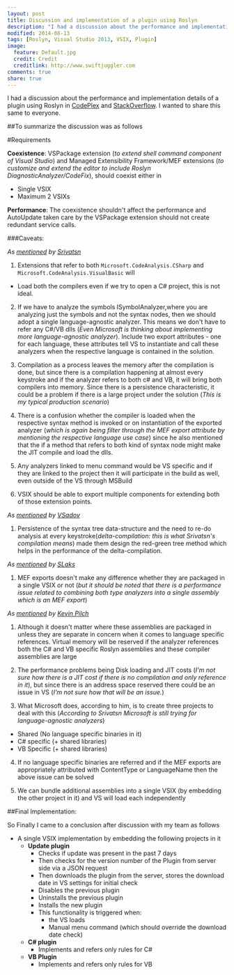 ```yaml
---
layout: post
title: Discussion and implementation of a plugin using Roslyn
description: "I had a discussion about the performance and implementation details of a plugin using Roslyn in CodePlex and StackOverflow. I wanted to share this same to everyone."
modified: 2014-08-13
tags: [Roslyn, Visual Studio 2013, VSIX, Plugin]
image:
  feature: Default.jpg
  credit: Credit
  creditlink: http://www.swiftjuggler.com
comments: true
share: true
---
```


I had a discussion about the performance and implementation details of a plugin using Roslyn in [CodePlex](https://roslyn.codeplex.com/discussions/549445) and [StackOverflow](http://stackoverflow.com/questions/25262618/can-multiple-vsix-with-vb-c-diagnostic-analyzer-codefix-autoupdate-cause-perfo). I wanted to share this same to everyone.

##To summarize the discussion was as follows

#Requirements

**Coexistence**: VSPackage extension (*to extend shell command component of Visual Studio*) and Managed Extensibility Framework/MEF extensions (*to customize and extend the editor to include Roslyn DiagnosticAnalyzer/CodeFix*), should coexist either in

- Single VSIX
- Maximum 2 VSIXs

**Performance**: The coexistence shouldn't affect the performance and AutoUpdate taken care by the VSPackage extension should not create redundant service calls.


###Caveats:

*As [mentioned][1] by [Srivatsn][2]*

1. Extensions that refer to both `Microsoft.CodeAnalysis.CSharp` and `Microsoft.CodeAnalysis.VisualBasic` will

  - Load both the compilers even if we try to open a C# project, this is not ideal.

2. If we have to analyze the symbols ISymbolAnalyzer,where you are analyzing just the symbols and not the syntax nodes, then we should adopt a single language-agnostic analyzer. This means we don't have to refer any C#/VB dlls (*Even Microsoft is thinking about implementing more language-agnostic analyzer*). Include two export attributes - one for each language, these attributes tell VS to instantiate and call these analyzers when the respective language is contained in the solution.

3. Compilation as a process leaves the memory after the compilation is done, but since there is a compilation happening at almost every keystroke and if the analyzer refers to both c# and VB, it will bring both compilers into memory. Since there is a persistence characteristic, it could be a problem if there is a large project under the solution (*This is my typical production scenario*)

4. There is a confusion whether the compiler is loaded when the respective syntax method is invoked or on instantiation of the exported analyzer (*which is again being filter through the MEF export attribute by mentioning the respective language use case*) since he also mentioned that the if a method that refers to both kind of syntax node might make the JIT compile and load the dlls.

5. Any analyzers linked to menu command would be VS specific and if they are linked to the project then it will participate in the build as well, even outside of the VS through MSBuild

6. VSIX should be able to export multiple components for extending both of those extension points.

*As [mentioned][3] by [VSadov][4]*

1. Persistence of the syntax tree data-structure and the need to re-do analysis at every keystroke(*delta-compilation: this is what Srivatsn's compilation means*) made them design the red-green tree method which helps in the performance of the delta-compilation.

*As [mentioned][5] by [SLaks][6]*

1. MEF exports doesn't make any difference whether they are packaged in a single VSIX or not (*but it should be noted that there is a performance issue related to combining both type analyzers into a single assembly which is an MEF export*)

*As [mentioned][7] by [Kevin Pilch][7]*

1. Although it doesn't matter where these assemblies are packaged in unless they are separate in concern when it comes to language specific references.
Virtual memory will be reserved if the analyzer references both the C# and VB specific Roslyn assemblies and these compiler assemblies are large

2. The performance problems being Disk loading and JIT costs (*I'm not sure how there is a JIT cost if there is no compilation and only reference in it*), but since there is an address space reserved there could be an issue in VS (*I'm not sure how that will be an issue.*)

3. What Microsoft does, according to him, is to create three projects to deal with this (*According to Srivatsn Microsoft is still trying for language-agnostic analyzers*)

  - Shared (No language specific binaries in it)
  - C# specific (+ shared libraries)
  - VB Specific (+ shared libraries)

4. If no language specific binaries are referred and if the MEF exports are appropriately attributed with ContentType or LanguageName then the above issue can be solved

5. We can bundle additional assemblies into a single VSIX (by embedding the other project in it) and VS will load each independently

##Final Implementation:

So Finally I came to a conclusion after discussion with my team as follows

 - A single VSIX implementation by embedding the following projects in it
   - **Update plugin**
     - Checks if update was present in the past 7 days
     - Then checks for the version number of the Plugin from server side via a JSON request
     - Then downloads the plugin from the server, stores the download date in VS settings for initial check
     - Disables the previous plugin
     - Uninstalls the previous plugin
     - Installs the new plugin
     - This functionality is triggered when:
       - the VS loads
       - Manual menu command (which should override the download date check)
   - **C# plugin**
     - Implements and refers only rules for C#
   - **VB Plugin**
     - Implements and refers only rules for VB


[1]: https://roslyn.codeplex.com/discussions/549445
[2]: https://www.codeplex.com/site/users/view/srivatsn
[3]: http://blogs.msdn.com/b/ericlippert/archive/2012/06/08/persistence-facades-and-roslyn-s-red-green-trees.aspx
[4]: https://www.codeplex.com/site/users/view/VSadov
[5]: http://stackoverflow.com/questions/25262618/can-multiple-vsix-with-vb-c-diagnostic-analyzer-codefix-autoupdate-cause-perfo/25270233#comment39362585_25262618
[6]: http://stackoverflow.com/users/34397/slaks
[7]: http://stackoverflow.com/questions/25262618/can-multiple-vsix-with-vb-c-diagnostic-analyzer-codefix-autoupdate-cause-perfo#comment39383014_25270233
[8]: http://stackoverflow.com/users/678625/kevin-pilch-bisson

